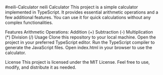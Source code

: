 #neili-Calculator
neili Calculator This project is a simple calculator implemented in TypeScript. It provides essential arithmetic operations and a few additional features. You can use it for quick calculations without any complex functionalities.

Features Arithmetic Operations: Addition (+) Subtraction (-) Multiplication (*) Division (/) Usage Clone this repository to your local machine. Open the project in your preferred TypeScript editor. Run the TypeScript compiler to generate the JavaScript files. Open index.html in your browser to use the calculator.

License This project is licensed under the MIT License. Feel free to use, modify, and distribute it as needed.